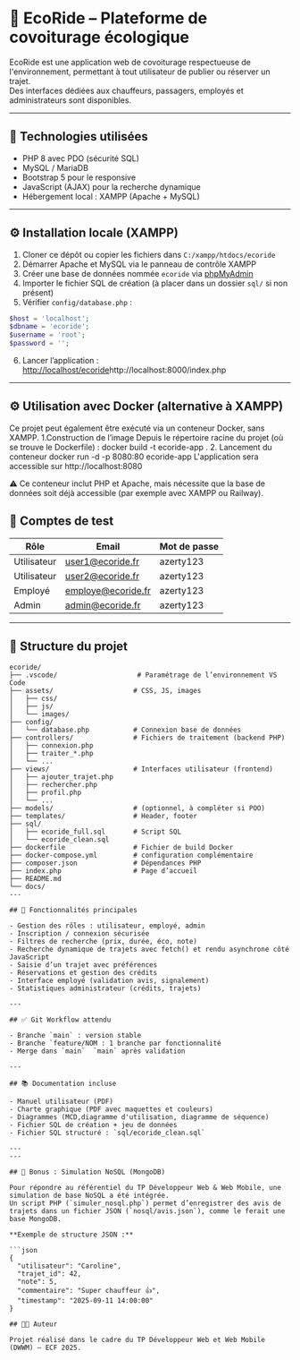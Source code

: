 # 🚗 EcoRide – Plateforme de covoiturage écologique

EcoRide est une application web de covoiturage respectueuse de l'environnement, permettant à tout utilisateur de publier ou réserver un trajet.  
Des interfaces dédiées aux chauffeurs, passagers, employés et administrateurs sont disponibles.

---

## 🧱 Technologies utilisées

- PHP 8 avec PDO (sécurité SQL)
- MySQL / MariaDB
- Bootstrap 5 pour le responsive
- JavaScript (AJAX) pour la recherche dynamique
- Hébergement local : XAMPP (Apache + MySQL)

---

## ⚙️ Installation locale (XAMPP)

1. Cloner ce dépôt ou copier les fichiers dans `C:/xampp/htdocs/ecoride`
2. Démarrer Apache et MySQL via le panneau de contrôle XAMPP
3. Créer une base de données nommée `ecoride` via [phpMyAdmin](http://localhost/phpmyadmin)
4. Importer le fichier SQL de création (à placer dans un dossier `sql/` si non présent)
5. Vérifier `config/database.php` :
```php
$host = 'localhost';
$dbname = 'ecoride';
$username = 'root';
$password = '';
```
6. Lancer l’application : [http://localhost/ecoride](http://localhost/ecoride)http://localhost:8000/index.php

---
## ⚙️ Utilisation avec Docker (alternative à XAMPP)
Ce projet peut également être exécuté via un conteneur Docker, sans XAMPP.
1.Construction de l’image
Depuis le répertoire racine du projet (où se trouve le Dockerfile) :
docker build -t ecoride-app .
2. Lancement du conteneur
docker run -d -p 8080:80 ecoride-app
L'application sera accessible sur http://localhost:8080

⚠️ Ce conteneur inclut PHP et Apache, mais nécessite que la base de données soit déjà accessible (par exemple avec XAMPP ou Railway).
## 🔐 Comptes de test

| Rôle        | Email                  | Mot de passe |
|-------------|------------------------|--------------|
| Utilisateur | user1@ecoride.fr       | azerty123    |
| Utilisateur | user2@ecoride.fr       | azerty123    |
| Employé     | employe@ecoride.fr     | azerty123    |
| Admin       | admin@ecoride.fr       | azerty123    |

---

## 📁 Structure du projet

```
ecoride/
├── .vscode/                    # Paramétrage de l’environnement VS Code
├── assets/                    # CSS, JS, images
│   ├── css/
│   ├── js/
│   └── images/
├── config/
│   └── database.php           # Connexion base de données
├── controllers/               # Fichiers de traitement (backend PHP)
│   ├── connexion.php
│   ├── traiter_*.php
│   └── ...
├── views/                     # Interfaces utilisateur (frontend)
│   ├── ajouter_trajet.php
│   ├── rechercher.php
│   ├── profil.php
│   └── ...
├── models/                    # (optionnel, à compléter si POO)
├── templates/                 # Header, footer
├── sql/
│   ├── ecoride_full.sql       # Script SQL
│   └── ecoride_clean.sql
├── dockerfile                 # Fichier de build Docker
├── docker-compose.yml         # configuration complémentaire
├── composer.json              # Dépendances PHP 
├── index.php                  # Page d’accueil
├── README.md
└── docs/          
---

## 🧪 Fonctionnalités principales

- Gestion des rôles : utilisateur, employé, admin
- Inscription / connexion sécurisée
- Filtres de recherche (prix, durée, éco, note)
- Recherche dynamique de trajets avec fetch() et rendu asynchrone côté JavaScript
- Saisie d’un trajet avec préférences
- Réservations et gestion des crédits
- Interface employé (validation avis, signalement)
- Statistiques administrateur (crédits, trajets)

---

## ✅ Git Workflow attendu

- Branche `main` : version stable
- Branche `feature/NOM : 1 branche par fonctionnalité 
- Merge dans `main`  `main` après validation

---

## 📚 Documentation incluse

- Manuel utilisateur (PDF)
- Charte graphique (PDF avec maquettes et couleurs)
- Diagrammes (MCD,diagramme d'utilisation, diagramme de séquence)
- Fichier SQL de création + jeu de données
- Fichier SQL structuré : `sql/ecoride_clean.sql`

---
---

## 🧪 Bonus : Simulation NoSQL (MongoDB)

Pour répondre au référentiel du TP Développeur Web & Web Mobile, une simulation de base NoSQL a été intégrée.  
Un script PHP (`simuler_nosql.php`) permet d’enregistrer des avis de trajets dans un fichier JSON (`nosql/avis.json`), comme le ferait une base MongoDB.

**Exemple de structure JSON :**

```json
{
  "utilisateur": "Caroline",
  "trajet_id": 42,
  "note": 5,
  "commentaire": "Super chauffeur 👍",
  "timestamp": "2025-09-11 14:00:00"
}

## 👨‍💻 Auteur

Projet réalisé dans le cadre du TP Développeur Web et Web Mobile (DWWM) – ECF 2025.
